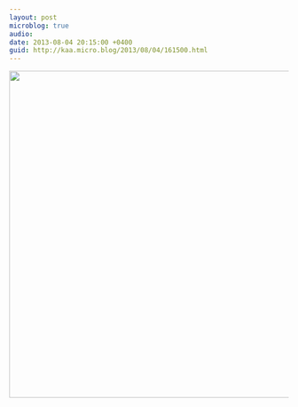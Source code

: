 ```yaml
---
layout: post
microblog: true
audio: 
date: 2013-08-04 20:15:00 +0400
guid: http://kaa.micro.blog/2013/08/04/161500.html
---
```

<img src="http://www.kaa.bz/uploads/2018/fa774f3c6a.jpg" alt="" width="840" height="590" class="alignnone size-full wp-image-594" />
